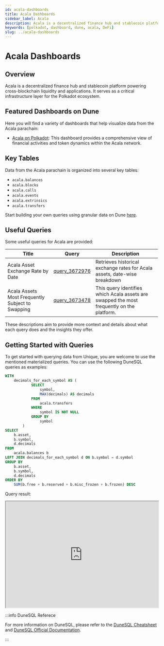 ```yaml
---
id: acala-dashboards
title: Acala Dashboards
sidebar_label: Acala
description: Acala is a decentralized finance hub and stablecoin platform powering cross-blockchain
keywords: [polkadot, dashboard, dune, acala, DeFi]
slug: ../acala-dashboards
---
```


# Acala Dashboards

## Overview

Acala is a decentralized finance hub and stablecoin platform powering cross-blockchain liquidity and
applications. It serves as a critical infrastructure layer for the Polkadot ecosystem.

## Featured Dashboards on Dune

Here you will find a variety of dashboards that help visualize data from the Acala parachain:

- [Acala on Polkadot](https://dune.com/substrate/acala): This dashboard provides a comprehensive
  view of financial activities and token dynamics within the Acala network.

## Key Tables

Data from the Acala parachain is organized into several key tables:

- `acala.balances`
- `acala.blocks`
- `acala.calls`
- `acala.events`
- `acala.extrinsics`
- `acala.transfers`

Start building your own queries using granular data on Dune
[here](https://dune.com/queries?category=canonical&namespace=acala).

## Useful Queries

Some useful queries for Acala are provided:

| Title                                            | Query                                             | Description                                                                               |
| ------------------------------------------------ | ------------------------------------------------- | ----------------------------------------------------------------------------------------- |
| Acala Asset Exchange Rate by Date                | [query_3672976](https://dune.com/queries/3672976) | Retrieves historical exchange rates for Acala assets, date-wise breakdown                 |
| Acala Assets Most Frequently Subject to Swapping | [query_3673478](https://dune.com/queries/3673478) | This query identifies which Acala assets are swapped the most frequently on the platform. |

These descriptions aim to provide more context and details about what each query does and the
insights they offer.

## Getting Started with Queries

To get started with querying data from Unique, you are welcome to use the mentioned materialized
queries. You can use the following DuneSQL queries as examples:

```sql title="Acala List of Assets" showLineNumbers
WITH
    decimals_for_each_symbol AS (
            SELECT
                symbol,
                MAX(decimals) AS decimals
            FROM
                acala.transfers
            WHERE
                symbol IS NOT NULL
            GROUP BY
                symbol
        )
SELECT
    b.asset,
    b.symbol,
    d.decimals
FROM
    acala.balances b
LEFT JOIN decimals_for_each_symbol d ON b.symbol = d.symbol
GROUP BY
    b.asset,
    b.symbol,
    d.decimals
ORDER BY
    SUM(b.free + b.reserved + b.misc_frozen + b.frozen) DESC
```

Query result:

<iframe src="https://dune.com/embeds/3670410/6172755/" height="350" width="100%"></iframe>

:::info DuneSQL Referece

For more information on DuneSQL, please refer to the [DuneSQL Cheatsheet](../dunesql-cheatsheet.md)
and
[DuneSQL Official Documentation](https://docs.dune.com/query-engine/Functions-and-operators/index).

:::
